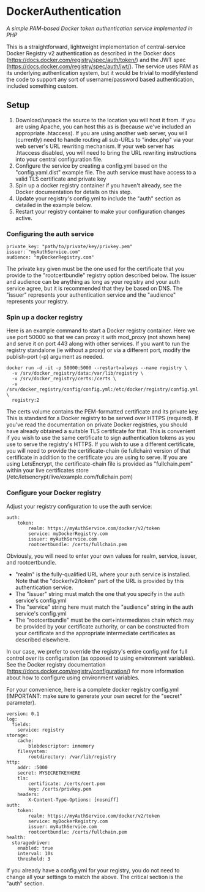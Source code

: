 # DockerAuthentication
*A simple PAM-based Docker token authentication service implemented in PHP*

This is a straightforward, lightweight implementation of central-service Docker Registry v2 authentication as described in the Docker docs (<https://docs.docker.com/registry/spec/auth/token/>) and the JWT spec (<https://docs.docker.com/registry/spec/auth/jwt/>).
The service uses PAM as its underlying authentication system, but it would be trivial to modify/extend the code to support any sort of username/password based authentication, included something custom.

## Setup

1. Download/unpack the source to the location you will host it from. If you are using Apache, you can host this as is (because we've included an appropriate .htaccess). If you are using another web server, you will (currently) need to handle routing all sub-URLs to "index.php" via your web server's URL rewriting mechanism. If your web server has .htaccess disabled, you will need to bring the URL rewriting instructions into your central configuration file.
1. Configure the service by creating a config.yml based on the "config.yaml.dist" example file. The auth service must have access to a valid TLS certificate and private key
2. Spin up a docker registry container if you haven't already, see the Docker documentation for details on this step.
3. Update your registry's config.yml to include the "auth" section as detailed in the example below. 
4. Restart your registry container to make your configuration changes active.

### Configuring the auth service
```
private_key: "path/to/private/key/privkey.pem"
issuer: "myAuthService.com"
audience: "myDockerRegistry.com"
```
The private key given must be the one used for the certificate that you provide to the "rootcertbundle" registry option described below.
The issuer and audience can be anything as long as your registry and your auth service agree, but it is recommended that they be based on DNS. The "issuer" represents your authentication service and the "audience" represents your registry. 

### Spin up a docker registry

Here is an example command to start a Docker registry container. Here we use port 50000 so that we can proxy it with mod_proxy (not shown here) and serve it on port 443 along with other services. If you want to run the registry standalone (ie without a proxy) or via a different port, modify the publish-port (-p) argument as needed. 

```
docker run -d -it -p 50000:5000 --restart=always --name registry \
  -v /srv/docker_registry/data:/var/lib/registry \
  -v /srv/docker_registry/certs:/certs \
  -v /srv/docker_registry/config/config.yml:/etc/docker/registry/config.yml \
  registry:2
```
The certs volume contains the PEM-formatted certificate and its private key. This is standard for a Docker registry to be served over HTTPS (required). If you've read the documentation on private Docker registries, you should have already obtained a suitable TLS certificate for that. This is convenient if you wish to use  the same certificate to sign authentication tokens as you use to serve the registry's HTTPS. If you wish to use a different certificate, you will need to provide the certificate-chain (ie fullchain) version of that certificate in addition to the certificate you are using to serve. If you are using LetsEncrypt, the certificate-chain file is provided as "fullchain.pem" within your live certificates store (/etc/letsencrypt/live/example.com/fullchain.pem)

### Configure your Docker registry 

Adjust your registry configuration to use the auth service:

```
auth:
    token:
        realm: https://myAuthService.com/docker/v2/token
        service: myDockerRegistry.com
        issuer: myAuthService.com
        rootcertbundle: /certs/fullchain.pem
```

Obviously, you will need to enter your own values for realm, service, issuer, and rootcertbundle.
 * "realm" is the fully-qualified URL where your auth service is installed. Note that the "docker/v2/token" part of the URL is provided by this authentication service.
 * The "issuer" string must match the one that you specify in the auth service's config.yml
 * The "service" string here must match the "audience" string in the auth service's config.yml
 * The "rootcertbundle" must be the cert+intermediates chain which may be provided by your certificate authority, or can be constructed from your certificate and the appropriate intermediate certificates as described elsewhere.

In our case, we prefer to override the registry's entire config.yml for full control over its configuration (as opposed to using environment variables). See the Docker registry documentation (<https://docs.docker.com/registry/configuration/>) for more information about how to configure using environment variables.

For your convenience, here is a complete docker registry config.yml (IMPORTANT: make sure to generate your own secret for the "secret" parameter).

```
version: 0.1
log:
  fields:
    service: registry
storage:
    cache:
        blobdescriptor: inmemory
    filesystem:
        rootdirectory: /var/lib/registry
http:
    addr: :5000
    secret: MYSECRETKEYHERE
    tls:
        certificate: /certs/cert.pem
        key: /certs/privkey.pem
    headers:
        X-Content-Type-Options: [nosniff]
auth:
    token:
        realm: https://myAuthService.com/docker/v2/token
        service: myDockerRegistry.com
        issuer: myAuthService.com
        rootcertbundle: /certs/fullchain.pem
health:
  storagedriver:
    enabled: true
    interval: 10s
    threshold: 3
```

If you already have a config.yml for your registry, you do not need to change all your settings to match the above. The critical section is the "auth" section.


